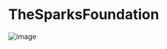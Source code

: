 # TheSparksFoundation
![image](https://github.com/JOCRZ/TheSparksFoundation/assets/102395357/24df36f5-e52c-4383-8480-90d1deb38da4)
